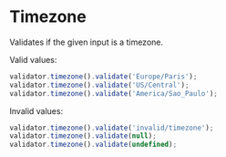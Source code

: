 # Timezone

Validates if the given input is a timezone.

Valid values:

```js
validator.timezone().validate('Europe/Paris');
validator.timezone().validate('US/Central');
validator.timezone().validate('America/Sao_Paulo');
```

Invalid values:

```js
validator.timezone().validate('invalid/timezone');
validator.timezone().validate(null);
validator.timezone().validate(undefined);
```
